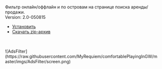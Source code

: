 Фильтр онлайн/оффлайн и по островам на странице поиска аренды/продажи.
<br>
Version: 2.0-050815
* [Установить](https://raw.githubusercontent.com/MyRequiem/comfortablePlayingInGW/master/separatedScripts/AdsFilter/adsFilter.user.js)
* [Скачать zip-архив](https://raw.githubusercontent.com/MyRequiem/comfortablePlayingInGW/master/separatedScripts/AdsFilter/adsFilter.user.js.zip)
<br>
<br>
![AdsFilter](https://raw.githubusercontent.com/MyRequiem/comfortablePlayingInGW/master/imgs/AdsFilter/screen.png)
<br>
